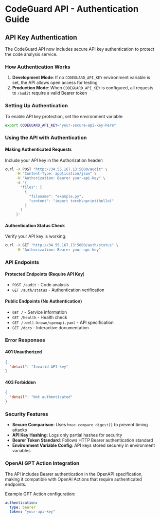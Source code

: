 # CodeGuard API - Authentication Guide

## API Key Authentication

The CodeGuard API now includes secure API key authentication to protect the code analysis service.

### How Authentication Works

1. **Development Mode**: If no `CODEGUARD_API_KEY` environment variable is set, the API allows open access for testing
2. **Production Mode**: When `CODEGUARD_API_KEY` is configured, all requests to `/audit` require a valid Bearer token

### Setting Up Authentication

To enable API key protection, set the environment variable:
```bash
export CODEGUARD_API_KEY="your-secure-api-key-here"
```

### Using the API with Authentication

#### Making Authenticated Requests

Include your API key in the Authorization header:

```bash
curl -X POST "http://34.55.167.13:5000/audit" \
     -H "Content-Type: application/json" \
     -H "Authorization: Bearer your-api-key" \
     -d '{
       "files": [
         {
           "filename": "example.py",
           "content": "import torch\nprint(hello)"
         }
       ]
     }'
```

#### Authentication Status Check

Verify your API key is working:

```bash
curl -X GET "http://34.55.167.13:5000/auth/status" \
     -H "Authorization: Bearer your-api-key"
```

### API Endpoints

#### Protected Endpoints (Require API Key)
- `POST /audit` - Code analysis
- `GET /auth/status` - Authentication verification

#### Public Endpoints (No Authentication)
- `GET /` - Service information
- `GET /health` - Health check
- `GET /.well-known/openapi.yaml` - API specification
- `GET /docs` - Interactive documentation

### Error Responses

#### 401 Unauthorized
```json
{
  "detail": "Invalid API key"
}
```

#### 403 Forbidden
```json
{
  "detail": "Not authenticated"
}
```

### Security Features

- **Secure Comparison**: Uses `hmac.compare_digest()` to prevent timing attacks
- **API Key Hashing**: Logs only partial hashes for security
- **Bearer Token Standard**: Follows HTTP Bearer authentication standard
- **Environment Variable Config**: API keys stored securely in environment variables

### OpenAI GPT Action Integration

The API includes Bearer authentication in the OpenAPI specification, making it compatible with OpenAI Actions that require authenticated endpoints.

Example GPT Action configuration:
```yaml
authentication:
  type: bearer
  token: "your-api-key"
```